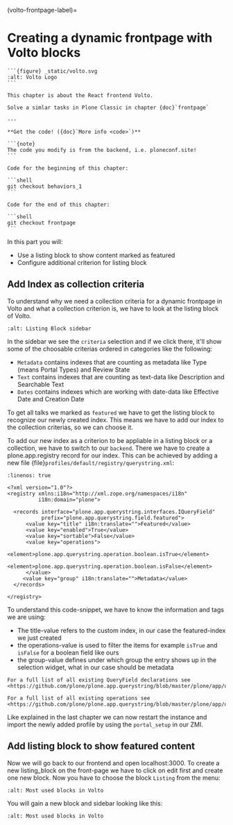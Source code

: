 (volto-frontpage-label)=

# Creating a dynamic frontpage with Volto blocks

````{sidebar} Volto chapter
```{figure} _static/volto.svg
:alt: Volto Logo
```

This chapter is about the React frontend Volto.

Solve a simlar tasks in Plone Classic in chapter {doc}`frontpage`

---

**Get the code! ({doc}`More info <code>`)**

```{note}
The code you modify is from the backend, i.e. ploneconf.site!
```

Code for the beginning of this chapter:

```shell
git checkout behaviors_1
```

Code for the end of this chapter:

```shell
git checkout frontpage
```
````

In this part you will:

- Use a listing block to show content marked as featured
- Configure additional criterion for listing block

## Add Index as collection criteria

To understand why we need a collection criteria for a dynamic frontpage in Volto and what a collection criterion is, we have to look at the listing block of Volto.

```{figure} _static/volto_frontpage.png
:alt: Listing Block sidebar
```

In the sidebar we see the `criteria` selection and if we click there, it'll show some of the choosable criterias ordered in categories like the following:

- `Metadata` contains indexes that are counting as metadata like Type (means Portal Types) and Review State
- `Text` contains indexes that are counting as text-data like Description and Searchable Text
- `Dates` contains indexes which are working with date-data like Effective Date and Creation Date

To get all talks we marked as `featured` we have to get the listing block to recognize our newly created index. This means we have to add our index to the collection criterias, so we can choose it.

To add our new index as a criterion to be appliable in a listing block or a collection, we have to switch to our `backend`. There we have to create a plone.app.registry record for our index. This can be achieved by adding a new file {file}`profiles/default/registry/querystring.xml`:

```{code-block} xml
:linenos: true

<?xml version="1.0"?>
<registry xmlns:i18n="http://xml.zope.org/namespaces/i18n"
          i18n:domain="plone">

  <records interface="plone.app.querystring.interfaces.IQueryField"
           prefix="plone.app.querystring.field.featured">
      <value key="title" i18n:translate="">Featured</value>
      <value key="enabled">True</value>
      <value key="sortable">False</value>
      <value key="operations">
          <element>plone.app.querystring.operation.boolean.isTrue</element>
          <element>plone.app.querystring.operation.boolean.isFalse</element>
      </value>
     <value key="group" i18n:translate="">Metadata</value>
  </records>

</registry>
```

To understand this code-snippet, we have to know the information and tags we are using:

- The title-value refers to the custom index, in our case the featured-index we just created
- the operations-value is used to filter the items for example `isTrue` and `isFalse` for a boolean field like ours
- the group-value defines under which group the entry shows up in the selection widget, what in our case should be metadata

```{note}
For a full list of all existing QueryField declarations see <https://github.com/plone/plone.app.querystring/blob/master/plone/app/querystring/profiles/default/registry.xml#L245>
```

```{note}
For a full list of all existing operations see <https://github.com/plone/plone.app.querystring/blob/master/plone/app/querystring/profiles/default/registry.xml#L1>
```

Like explained in the last chapter we can now restart the instance and import the newly added profile by using the `portal_setup` in our ZMI.

## Add listing block to show featured content

Now we will go back to our frontend and open localhost:3000. To create a new listing_block on the front-page we have to click on edit first and create one new block. Now you have to choose the block `Listing` from the menu:

```{figure} _static/volto_frontpage_1.png
:alt: Most used blocks in Volto
```

You will gain a new block and sidebar looking like this:

```{figure} _static/volto_frontpage_3.png
:alt: Most used blocks in Volto
```
